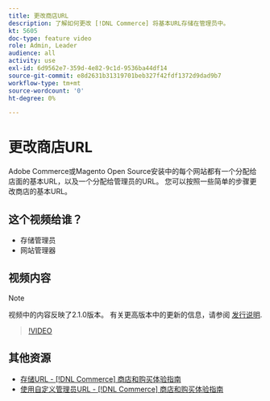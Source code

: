 ```yaml
---
title: 更改商店URL
description: 了解如何更改 [!DNL Commerce] 将基本URL存储在管理员中。
kt: 5605
doc-type: feature video
role: Admin, Leader
audience: all
activity: use
exl-id: 6d9562e7-359d-4e82-9c1d-9536ba44df14
source-git-commit: e8d2631b31319701beb327f42fdf1372d9dad9b7
workflow-type: tm+mt
source-wordcount: '0'
ht-degree: 0%

---
```


# 更改商店URL

Adobe Commerce或Magento Open Source安装中的每个网站都有一个分配给店面的基本URL，以及一个分配给管理员的URL。 您可以按照一些简单的步骤更改商店的基本URL。

## 这个视频给谁？

- 存储管理员
- 网站管理器

## 视频内容

>[!NOTE]
>
>视频中的内容反映了2.1.0版本。 有关更高版本中的更新的信息，请参阅 [发行说明](https://experienceleague.adobe.com/docs/commerce-operations/release/notes/overview.html).

>[!VIDEO](https://video.tv.adobe.com/v/35488?quality=12&learn=on)

## 其他资源

- [存储URL - [!DNL Commerce] 商店和购买体验指南](https://experienceleague.adobe.com/docs/commerce-admin/stores-sales/site-store/store-urls.html)
- [使用自定义管理员URL - [!DNL Commerce] 商店和购买体验指南](https://experienceleague.adobe.com/docs/commerce-admin/stores-sales/site-store/store-urls.html#use-a-custom-admin-url)

